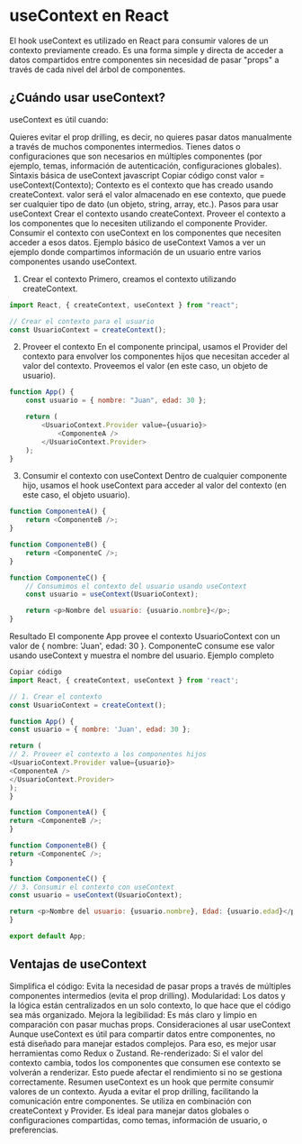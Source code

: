 # useContext en React

El hook useContext es utilizado en React para consumir valores de un contexto previamente creado. Es una forma simple y directa de acceder a datos compartidos entre componentes sin necesidad de pasar "props" a través de cada nivel del árbol de componentes.

## ¿Cuándo usar useContext?

useContext es útil cuando:

Quieres evitar el prop drilling, es decir, no quieres pasar datos manualmente a través de muchos componentes intermedios.
Tienes datos o configuraciones que son necesarios en múltiples componentes (por ejemplo, temas, información de autenticación, configuraciones globales).
Sintaxis básica de useContext
javascript
Copiar código
const valor = useContext(Contexto);
Contexto es el contexto que has creado usando createContext.
valor será el valor almacenado en ese contexto, que puede ser cualquier tipo de dato (un objeto, string, array, etc.).
Pasos para usar useContext
Crear el contexto usando createContext.
Proveer el contexto a los componentes que lo necesiten utilizando el componente Provider.
Consumir el contexto con useContext en los componentes que necesiten acceder a esos datos.
Ejemplo básico de useContext
Vamos a ver un ejemplo donde compartimos información de un usuario entre varios componentes usando useContext.

1. Crear el contexto
   Primero, creamos el contexto utilizando createContext.

```javascript
import React, { createContext, useContext } from "react";

// Crear el contexto para el usuario
const UsuarioContext = createContext();
```

2. Proveer el contexto
   En el componente principal, usamos el Provider del contexto para envolver los componentes hijos que necesitan acceder al valor del contexto. Proveemos el valor (en este caso, un objeto de usuario).

```javascript
function App() {
	const usuario = { nombre: "Juan", edad: 30 };

	return (
		<UsuarioContext.Provider value={usuario}>
			<ComponenteA />
		</UsuarioContext.Provider>
	);
}
```

3. Consumir el contexto con useContext
   Dentro de cualquier componente hijo, usamos el hook useContext para acceder al valor del contexto (en este caso, el objeto usuario).

```javascript
function ComponenteA() {
	return <ComponenteB />;
}

function ComponenteB() {
	return <ComponenteC />;
}

function ComponenteC() {
	// Consumimos el contexto del usuario usando useContext
	const usuario = useContext(UsuarioContext);

	return <p>Nombre del usuario: {usuario.nombre}</p>;
}
```

Resultado
El componente App provee el contexto UsuarioContext con un valor de { nombre: 'Juan', edad: 30 }.
ComponenteC consume ese valor usando useContext y muestra el nombre del usuario.
Ejemplo completo

```javascript
Copiar código
import React, { createContext, useContext } from 'react';

// 1. Crear el contexto
const UsuarioContext = createContext();

function App() {
const usuario = { nombre: 'Juan', edad: 30 };

return (
// 2. Proveer el contexto a los componentes hijos
<UsuarioContext.Provider value={usuario}>
<ComponenteA />
</UsuarioContext.Provider>
);
}

function ComponenteA() {
return <ComponenteB />;
}

function ComponenteB() {
return <ComponenteC />;
}

function ComponenteC() {
// 3. Consumir el contexto con useContext
const usuario = useContext(UsuarioContext);

return <p>Nombre del usuario: {usuario.nombre}, Edad: {usuario.edad}</p>;
}

export default App;
```

## Ventajas de useContext

Simplifica el código: Evita la necesidad de pasar props a través de múltiples componentes intermedios (evita el prop drilling).
Modularidad: Los datos y la lógica están centralizados en un solo contexto, lo que hace que el código sea más organizado.
Mejora la legibilidad: Es más claro y limpio en comparación con pasar muchas props.
Consideraciones al usar useContext
Aunque useContext es útil para compartir datos entre componentes, no está diseñado para manejar estados complejos. Para eso, es mejor usar herramientas como Redux o Zustand.
Re-renderizado: Si el valor del contexto cambia, todos los componentes que consumen ese contexto se volverán a renderizar. Esto puede afectar el rendimiento si no se gestiona correctamente.
Resumen
useContext es un hook que permite consumir valores de un contexto.
Ayuda a evitar el prop drilling, facilitando la comunicación entre componentes.
Se utiliza en combinación con createContext y Provider.
Es ideal para manejar datos globales o configuraciones compartidas, como temas, información de usuario, o preferencias.
